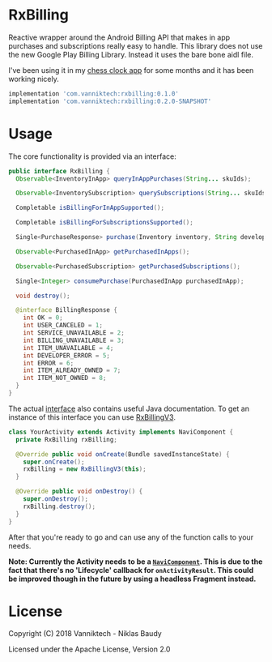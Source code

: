 # RxBilling

Reactive wrapper around the Android Billing API that makes in app purchases and subscriptions really easy to handle. This library does not use the new Google Play Billing Library. Instead it uses the bare bone aidl file.

I've been using it in my [chess clock app](https://play.google.com/store/apps/details?id=com.vanniktech.chessclock) for some months and it has been working nicely.

```groovy
implementation 'com.vanniktech:rxbilling:0.1.0'
implementation 'com.vanniktech:rxbilling:0.2.0-SNAPSHOT'
```

# Usage

The core functionality is provided via an interface:

```java
public interface RxBilling {
  Observable<InventoryInApp> queryInAppPurchases(String... skuIds);

  Observable<InventorySubscription> querySubscriptions(String... skuIds);

  Completable isBillingForInAppSupported();

  Completable isBillingForSubscriptionsSupported();

  Single<PurchaseResponse> purchase(Inventory inventory, String developerPayload);

  Observable<PurchasedInApp> getPurchasedInApps();

  Observable<PurchasedSubscription> getPurchasedSubscriptions();

  Single<Integer> consumePurchase(PurchasedInApp purchasedInApp);

  void destroy();

  @interface BillingResponse {
    int OK = 0;
    int USER_CANCELED = 1;
    int SERVICE_UNAVAILABLE = 2;
    int BILLING_UNAVAILABLE = 3;
    int ITEM_UNAVAILABLE = 4;
    int DEVELOPER_ERROR = 5;
    int ERROR = 6;
    int ITEM_ALREADY_OWNED = 7;
    int ITEM_NOT_OWNED = 8;
  }
}
```

The actual [interface](library/src/main/java/com/vanniktech/rxbilling/RxBilling.java) also contains useful Java documentation. To get an instance of this interface you can use [RxBillingV3](library/src/main/java/com/vanniktech/rxbilling/RxBillingV3.java).

```java
class YourActivity extends Activity implements NaviComponent {
  private RxBilling rxBilling;

  @Override public void onCreate(Bundle savedInstanceState) {
    super.onCreate();
    rxBilling = new RxBillingV3(this);
  }

  @Override public void onDestroy() {
    super.onDestroy();
    rxBilling.destroy();
  }
}
```

After that you're ready to go and can use any of the function calls to your needs.

**Note: Currently the Activity needs to be a [`NaviComponent`](https://github.com/trello/navi/blob/2.x/navi/src/main/java/com/trello/navi2/NaviComponent.java). This is due to the fact that there's no 'Lifecycle' callback for `onActivityResult`. This could be improved though in the future by using a headless Fragment instead.**

# License

Copyright (C) 2018 Vanniktech - Niklas Baudy

Licensed under the Apache License, Version 2.0
